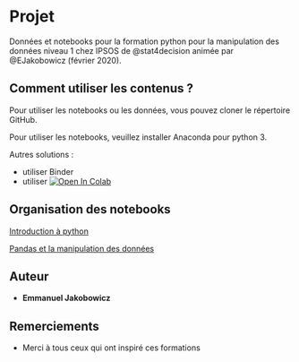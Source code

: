 # Projet

Données et notebooks pour la formation python pour la manipulation des données niveau 1 chez IPSOS de @stat4decision animée par @EJakobowicz (février 2020).

## Comment utiliser les contenus ?

Pour utiliser les notebooks ou les données, vous pouvez cloner le répertoire GitHub.

Pour utiliser les notebooks, veuillez installer Anaconda pour python 3.

Autres solutions :

- utiliser Binder
- utiliser [![Open In Colab](https://colab.research.google.com/assets/colab-badge.svg)](https://colab.research.google.com/github/stat4decision/python-data-ipsos-fev20)


## Organisation des notebooks

[Introduction à python](/03_bases_python.ipynb)

[Pandas et la manipulation des données](/05_pandas.ipynb)


## Auteur

* **Emmanuel Jakobowicz**

## Remerciements

* Merci à tous ceux qui ont inspiré ces formations

